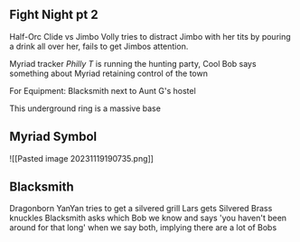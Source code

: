 
## Fight Night pt 2

Half-Orc Clide vs Jimbo
Volly tries to distract Jimbo with her tits by pouring a drink all over her, fails to get Jimbos attention. 

Myriad tracker *Philly T* is running the hunting party, Cool Bob says something about Myriad retaining control of the town 

For Equipment: Blacksmith next to Aunt G's hostel 

This underground ring is a massive base 

## Myriad Symbol 
![[Pasted image 20231119190735.png]]

## Blacksmith 

Dragonborn 
YanYan tries to get a silvered grill 
Lars gets Silvered Brass knuckles 
Blacksmith asks which Bob we know and says 'you haven't been around for that long' when we say both, implying there are a lot of Bobs 